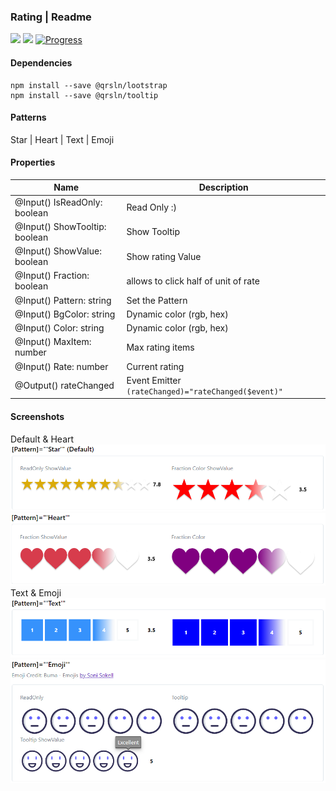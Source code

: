 ### Rating | Readme

[![](https://img.shields.io/badge/Main-readme-white)](../../readme.md)
[![](https://img.shields.io/badge/usage-orange)](usage.md)
[![Progress](https://img.shields.io/badge/Demo-blue)](https://krsln.github.io/NgLootBox/LootBox/Rating)

#### Dependencies

```shell
npm install --save @qrsln/lootstrap
npm install --save @qrsln/tooltip
```

#### Patterns
Star | Heart | Text | Emoji

#### Properties

| Name                          | Description                                                     |
|-------------------------------|-----------------------------------------------------------------|
| @Input() IsReadOnly: boolean  | Read Only :)                                                    |
| @Input() ShowTooltip: boolean | Show Tooltip                                                    |
| @Input() ShowValue: boolean   | Show rating Value                                               |
| @Input() Fraction: boolean    | allows to click half of unit of rate                            |
| @Input() Pattern: string      | Set the Pattern                                                 |
| @Input() BgColor: string      | Dynamic color (rgb, hex)                                        |
| @Input() Color: string        | Dynamic color (rgb, hex)                                        |
| @Input() MaxItem: number      | Max rating items                                                |
| @Input() Rate: number         | Current rating                                                  |
| @Output() rateChanged         | Event Emitter<number> ```(rateChanged)="rateChanged($event)"``` |

#### Screenshots
Default & Heart  
![](../../../../Images/LootBox/Rating_Star_2022-01-27.png "Carousel")
![](../../../../Images/LootBox/Rating_Heart_2022-01-27.png "Carousel")
Text & Emoji  
![](../../../../Images/LootBox/Rating_Text_2022-01-27.png "Carousel")
![](../../../../Images/LootBox/Rating_Emoji_2022-01-27.png "Carousel")
